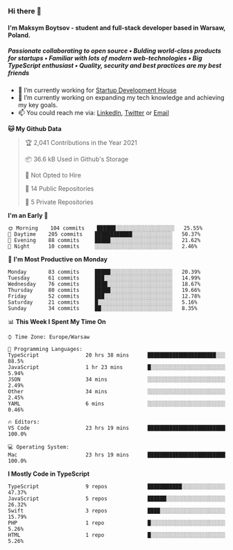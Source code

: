 ### Hi there 👋
#### I'm Maksym Boytsov - student and full-stack developer based in Warsaw, Poland.

##### Passionate collaborating to open source • Bulding world-class products for startups • Familiar with lots of modern web-technologies • Big TypeScript enthusiast • Quality, security and best practices are my best friends

- 💼 I’m currently working for [Startup Development House](https://start-up.house/en)
- 🔭 I’m currently working on expanding my tech knowledge and achieving my key goals.
- 📫 You could reach me via: [LinkedIn](https://www.linkedin.com/in/maksym-boytsov/), [Twitter](https://twitter.com/maksymboytsov) or [Email](mailto:maksym.boytsov@gmail.com?subject=[GitHub])

<!--START_SECTION:waka-->
**🐱 My Github Data** 

> 🏆 2,041 Contributions in the Year 2021
 > 
> 📦 36.6 kB Used in Github's Storage 
 > 
> 🚫 Not Opted to Hire
 > 
> 📜 14 Public Repositories 
 > 
> 🔑 5 Private Repositories  
 > 
**I'm an Early 🐤** 

```text
🌞 Morning    104 commits    ██████░░░░░░░░░░░░░░░░░░░   25.55% 
🌆 Daytime    205 commits    ████████████░░░░░░░░░░░░░   50.37% 
🌃 Evening    88 commits     █████░░░░░░░░░░░░░░░░░░░░   21.62% 
🌙 Night      10 commits     ░░░░░░░░░░░░░░░░░░░░░░░░░   2.46%

```
📅 **I'm Most Productive on Monday** 

```text
Monday       83 commits     █████░░░░░░░░░░░░░░░░░░░░   20.39% 
Tuesday      61 commits     ███░░░░░░░░░░░░░░░░░░░░░░   14.99% 
Wednesday    76 commits     ████░░░░░░░░░░░░░░░░░░░░░   18.67% 
Thursday     80 commits     █████░░░░░░░░░░░░░░░░░░░░   19.66% 
Friday       52 commits     ███░░░░░░░░░░░░░░░░░░░░░░   12.78% 
Saturday     21 commits     █░░░░░░░░░░░░░░░░░░░░░░░░   5.16% 
Sunday       34 commits     ██░░░░░░░░░░░░░░░░░░░░░░░   8.35%

```


📊 **This Week I Spent My Time On** 

```text
⌚︎ Time Zone: Europe/Warsaw

💬 Programming Languages: 
TypeScript               20 hrs 38 mins      ██████████████████████░░░   88.5% 
JavaScript               1 hr 23 mins        █░░░░░░░░░░░░░░░░░░░░░░░░   5.94% 
JSON                     34 mins             ░░░░░░░░░░░░░░░░░░░░░░░░░   2.49% 
Other                    34 mins             ░░░░░░░░░░░░░░░░░░░░░░░░░   2.45% 
YAML                     6 mins              ░░░░░░░░░░░░░░░░░░░░░░░░░   0.46%

🔥 Editors: 
VS Code                  23 hrs 19 mins      █████████████████████████   100.0%

💻 Operating System: 
Mac                      23 hrs 19 mins      █████████████████████████   100.0%

```

**I Mostly Code in TypeScript** 

```text
TypeScript               9 repos             ███████████░░░░░░░░░░░░░░   47.37% 
JavaScript               5 repos             ██████░░░░░░░░░░░░░░░░░░░   26.32% 
Swift                    3 repos             ████░░░░░░░░░░░░░░░░░░░░░   15.79% 
PHP                      1 repo              █░░░░░░░░░░░░░░░░░░░░░░░░   5.26% 
HTML                     1 repo              █░░░░░░░░░░░░░░░░░░░░░░░░   5.26%

```



<!--END_SECTION:waka-->
